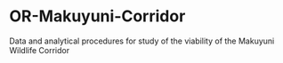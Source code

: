 # OR-Makuyuni-Corridor
Data and analytical procedures for study of the viability of the Makuyuni Wildlife Corridor 

